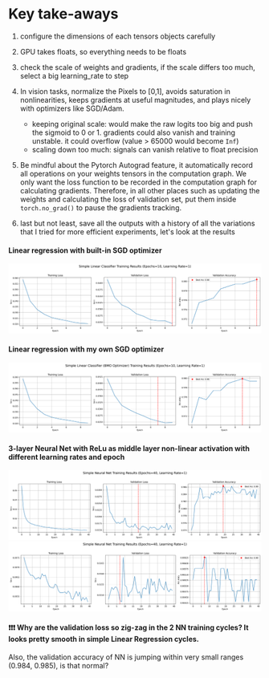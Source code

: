 # Key take-aways
1. configure the dimensions of each tensors objects carefully

2. GPU takes floats, so everything needs to be floats

3. check the scale of weights and gradients, if the scale differs too much, select a big learning_rate to step

4. In vision tasks, normalize the Pixels to [0,1], avoids saturation in nonlinearities,
keeps gradients at useful magnitudes,
and plays nicely with optimizers like SGD/Adam.
   * keeping original scale: would make the raw logits too big and push the sigmoid to 0 or 1. gradients could also vanish and training unstable. it could overflow (value > 65000 would become `Inf`)
   * scaling down too much: signals can vanish relative to float precision

5. Be mindful about the Pytorch Autograd feature, it automatically record all operations on your weights tensors in the computation graph. We only want the loss function to be recorded in the computation graph for calculating gradients. Therefore, in all other places such as updating the weights and calculating the loss of validation set, put them inside `torch.no_grad()` to pause the gradients tracking.

6. last but not least, save all the outputs with a history of all the variations that I tried for more efficient experiments, let's look at the results

#### Linear regression with built-in SGD optimizer
![simple lr 1](results/training_results_linearReg.png)

#### Linear regression with my own SGD optimizer
![simple lr 2](results/training_results_linearReg_bmo_opt.png)

#### 3-layer Neural Net with ReLu as middle layer non-linear activation with different learning rates and epoch
![simple nn 1](results/training_results.png)
![simple nn 2](results/training_results2.png)

#### ❗❗❗ Why are the validation loss so zig-zag in the 2 NN training cycles? It looks pretty smooth in simple Linear Regression cycles.
Also, the validation accuracy of NN is jumping within very small ranges (0.984, 0.985), is that normal?


